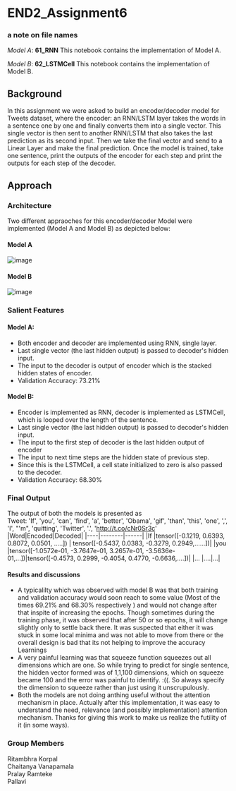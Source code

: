 # END2_Assignment6
### a note on file names
*Model A*: **61_RNN** This notebook contains the implementation of  Model A.  <br/>

*Model B*: **62_LSTMCell** This notebook contains the implementation of Model B.<br/>

## Background
In this assignment we were asked to build an encoder/decoder model for Tweets dataset, where 
the encoder: an RNN/LSTM layer takes the words in a sentence one by one and finally converts them into a single vector.
This single vector is then sent to another RNN/LSTM that also takes the last prediction as its second input.
Then we take the final vector and send to a Linear Layer and make the final prediction.
Once the model is trained, take one sentence, print the outputs of the encoder for each step and
print the outputs for each step of the decoder. 
## Approach
### Architecture
Two different appraoches for this encoder/decoder Model were implemented (Model A and Model B) as depicted below:
#### Model A 
![image](https://user-images.githubusercontent.com/82941475/121353803-e2384200-c94b-11eb-8141-6d84eaa1a0d1.png)
#### Model B
![image](https://user-images.githubusercontent.com/82941475/121353924-0005a700-c94c-11eb-96cc-9a0b9f6a37c8.png)
### Salient Features 
#### Model A: 
- Both encoder and decoder are implemented using RNN, single layer.
- Last single vector (the last hidden output) is passed to decoder's hidden input. 
- The input to the decoder is output of encoder which is the stacked hidden states of encoder.
- Validation Accuracy: 73.21%

#### Model B:
- Encoder is implemented as RNN, decoder is implemented as LSTMCell, which is looped over the length of the sentence.
- Last single vector (the last hidden output) is passed to decoder's hidden input. 
- The input to the first step of decoder is the last hidden  output of encoder 
- The input to next time steps are the hidden state of previous step. 
- Since this is the LSTMCell, a cell state initialized to zero is also passed to the decoder.
- Validation Accuracy: 68.30% 

### Final Output
The output of both the models is presented as<br/>
Tweet: 'If', 'you', 'can', 'find', 'a', 'better', 'Obama', 'gif', 'than', 'this', 'one', ',', 'I', "'m", 'quitting', 'Twitter', '.', 'http://t.co/cNr0Sr3c'
|Word|Encoded|Decoded|
|----|--------|------|
|If  |tensor([-0.1219,  0.6393,  0.8072,  0.0501, .....]) | tensor([-0.5437,  0.0383, -0.3279,  0.2949,......])|
|you |tensor([-1.0572e-01, -3.7647e-01,  3.2657e-01, -3.5636e-01,...])|tensor([-0.4573,  0.2999, -0.4054,  0.4770, -0.6636,....])|
|... |....|...|

#### Results and  discussions
- A typicalilty which was observed with model B was that both training and validation accuracy would soon reach to some value (Most of the times 69.21% and 68.30% respectively ) and would not change after that inspite of increasing the epochs. Though sometimes during the training phase, it was observed that after 50 or so epochs, it will change slightly only to settle back there. It was suspected that either it was stuck in some local minima and was not able to move from there or the overall design is bad that its not helping to improve the accuracy Learnings
- A very painful learning was that squeeze function squeezes out all dimensions which are one. So while trying to predict for single sentence, the hidden vector formed was of 1,1,100 dimensions, which on squeeze became 100 and the error was painful to identify. :((. So always specify the dimension to squeeze rather than just using it unscrupulously.
- Both the models are not doing anthing useful without the attention mechanism in place. Actually after this implementation, it was easy to understand the need, relevance (and possibly implementation) attention mechanism. Thanks for giving this work to make us realize the futility of it (in some ways).

### Group Members
Ritambhra Korpal<br/>
Chaitanya Vanapamala <br/>
Pralay Ramteke <br/>
Pallavi <br/>

